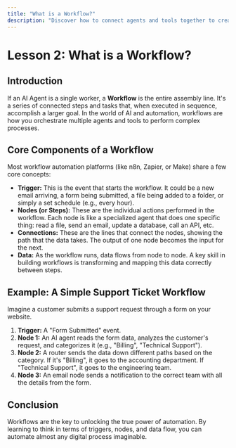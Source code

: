 ```yaml
---
title: "What is a Workflow?"
description: "Discover how to connect agents and tools together to create powerful, automated workflows."
---
```

# Lesson 2: What is a Workflow?

## Introduction

If an AI Agent is a single worker, a **Workflow** is the entire assembly line. It's a series of connected steps and tasks that, when executed in sequence, accomplish a larger goal. In the world of AI and automation, workflows are how you orchestrate multiple agents and tools to perform complex processes.

## Core Components of a Workflow

Most workflow automation platforms (like n8n, Zapier, or Make) share a few core concepts:

*   **Trigger:** This is the event that starts the workflow. It could be a new email arriving, a form being submitted, a file being added to a folder, or simply a set schedule (e.g., every hour).
*   **Nodes (or Steps):** These are the individual actions performed in the workflow. Each node is like a specialized agent that does one specific thing: read a file, send an email, update a database, call an API, etc.
*   **Connections:** These are the lines that connect the nodes, showing the path that the data takes. The output of one node becomes the input for the next.
*   **Data:** As the workflow runs, data flows from node to node. A key skill in building workflows is transforming and mapping this data correctly between steps.

## Example: A Simple Support Ticket Workflow

Imagine a customer submits a support request through a form on your website.

1.  **Trigger:** A "Form Submitted" event.
2.  **Node 1:** An AI agent reads the form data, analyzes the customer's request, and categorizes it (e.g., "Billing", "Technical Support").
3.  **Node 2:** A router sends the data down different paths based on the category. If it's "Billing", it goes to the accounting department. If "Technical Support", it goes to the engineering team.
4.  **Node 3:** An email node sends a notification to the correct team with all the details from the form.

## Conclusion

Workflows are the key to unlocking the true power of automation. By learning to think in terms of triggers, nodes, and data flow, you can automate almost any digital process imaginable.
